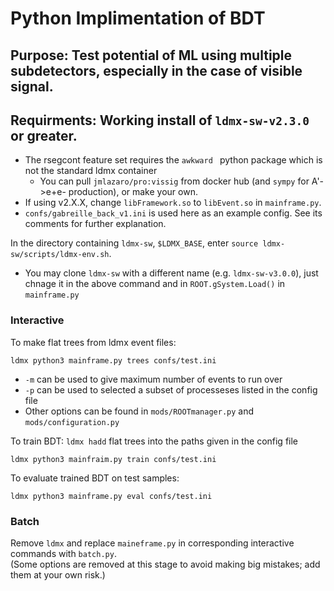 # Python Implimentation of BDT

## Purpose: Test potential of ML using multiple subdetectors, especially in the case of visible signal.
## Requirments: Working install of `ldmx-sw-v2.3.0` or greater.
* The rsegcont feature set requires the `awkward ` python package which is not the standard ldmx container
  * You can pull `jmlazaro/pro:vissig` from docker hub (and `sympy` for A'->e+e- production), or make your own.
* If using v2.X.X, change `libFramework.so` to `libEvent.so` in `mainframe.py`.
* `confs/gabreille_back_v1.ini` is used here as an example config. See its comments for further explanation.

In the directory containing `ldmx-sw`, `$LDMX_BASE`, enter `source ldmx-sw/scripts/ldmx-env.sh`.
* You may clone `ldmx-sw` with a different name (e.g. `ldmx-sw-v3.0.0`), just chnage it in the above command and in `ROOT.gSystem.Load()` in `mainframe.py`

### Interactive
To make flat trees from ldmx event files:
```
ldmx python3 mainframe.py trees confs/test.ini
```
* `-m` can be used to give maximum number of events to run over 
* `-p` can be used to selected a subset of processeses listed in the config file
* Other options can be found in `mods/ROOTmanager.py` and `mods/configuration.py`

To train BDT:
`ldmx hadd` flat trees into the paths given in the config file
```
ldmx python3 mainfraim.py train confs/test.ini
```

To evaluate trained BDT on test samples:
```
ldmx python3 mainframe.py eval confs/test.ini
```

### Batch
Remove `ldmx` and replace `maineframe.py` in corresponding interactive commands with `batch.py`.\
(Some options are removed at this stage to avoid making big mistakes; add them at your own risk.)
